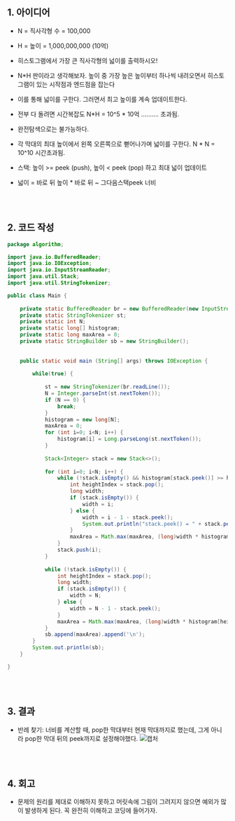 ## 1. 아이디어
- N = 직사각형 수 = 100,000
- H = 높이 = 1,000,000,000 (10억)
- 히스토그램에서 가장 큰 직사각형의 넓이를 출력하시오!
   
- N*H 판이라고 생각해보자. 높이 중 가장 높은 높이부터 하나씩 내려오면서 히스토그램이 있는 시작점과 엔드점을 잡는다
- 이를 통해 넓이를 구한다. 그러면서 최고 높이를 계속 업데이트한다. 
- 전부 다 돌려면 시간복잡도 N*H = 10^5 * 10억 .......... 초과됨.
- 완전탐색으로는 불가능하다.
  
- 각 막대의 최대 높이에서 왼쪽 오른쪽으로 뻗어나가며 넓이를 구한다. N * N = 10^10 시간초과됨. 
  
- 스택: 높이 >= peek (push), 높이 < peek (pop) 하고 최대 넓이 업데이트
- 넓이 = 바로 뒤 높이 * 바로 뒤 ~ 그다음스택peek 너비

</br></br>
## 2. 코드 작성

```java
package algorithm;

import java.io.BufferedReader;
import java.io.IOException;
import java.io.InputStreamReader;
import java.util.Stack;
import java.util.StringTokenizer;

public class Main {
	
	private static BufferedReader br = new BufferedReader(new InputStreamReader(System.in));
	private static StringTokenizer st;
	private static int N;
	private static long[] histogram;
	private static long maxArea = 0;
	private static StringBuilder sb = new StringBuilder();
	
	
	public static void main (String[] args) throws IOException {
		
		while(true) {
			
			st = new StringTokenizer(br.readLine());
			N = Integer.parseInt(st.nextToken());
			if (N == 0) {
				break;
			}
			histogram = new long[N];
			maxArea = 0;
			for (int i=0; i<N; i++) {
				histogram[i] = Long.parseLong(st.nextToken());
			}
			
			Stack<Integer> stack = new Stack<>();
			
			for (int i=0; i<N; i++) {
				while (!stack.isEmpty() && histogram[stack.peek()] >= histogram[i]) {
					int heightIndex = stack.pop();
					long width;
					if (stack.isEmpty()) {
						width = i;
					} else {
						width = i - 1 - stack.peek();
						System.out.println("stack.peek() = " + stack.peek());
					}
					maxArea = Math.max(maxArea, (long)width * histogram[heightIndex]);
				}
				stack.push(i);
			}
			
			while (!stack.isEmpty()) {
				int heightIndex = stack.pop();
				long width;
				if (stack.isEmpty()) {
					width = N;
				} else {
					width = N - 1 - stack.peek();
				}
				maxArea = Math.max(maxArea, (long)width * histogram[heightIndex]);
			}
			sb.append(maxArea).append('\n');
		}
		System.out.println(sb);
	}

}
```

</br></br>
## 3. 결과
- 반례 찾기: 너비를 계산할 때, pop한 막대부터 현재 막대까지로 했는데, 그게 아니라 pop한 막대 뒤의 peek까지로 설정해야했다.
![캡처](https://github.com/compasstar/algo-study/assets/55419868/fdc0c5e4-a20a-40c1-b2cd-e93c720448b7)



</br></br>
## 4. 회고
- 문제의 원리를 제대로 이해하지 못하고 머릿속에 그림이 그려지지 않으면 예외가 많이 발생하게 된다. 꼭 완전히 이해하고 코딩에 들어가자.
